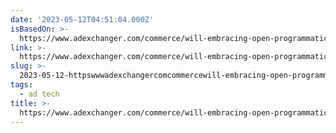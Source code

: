 ```yaml
---
date: '2023-05-12T04:51:04.000Z'
isBasedOn: >-
  https://www.adexchanger.com/commerce/will-embracing-open-programmatic-be-retail-medias-savior-or-downfall/
link: >-
  https://www.adexchanger.com/commerce/will-embracing-open-programmatic-be-retail-medias-savior-or-downfall/
slug: >-
  2023-05-12-httpswwwadexchangercomcommercewill-embracing-open-programmatic-be-retail-medias-savior-or-downfall
tags:
  - ad tech
title: >-
  https://www.adexchanger.com/commerce/will-embracing-open-programmatic-be-retail-medias-savior-or-downfall/
---
```


